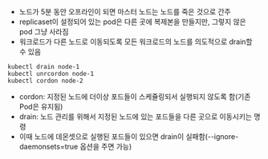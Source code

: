 - 노드가 5분 동안 오프라인이 되면 마스터 노드는 노드를 죽은 것으로 간주
- replicaset이 설정되어 있는 pod은 다른 곳에 복제본을 만들지만, 그렇지 않은 pod 그냥 사라짐
- 워크로드가 다른 노드로 이동되도록 모든 워크로드의 노드를 의도적으로 drain할 수 있음
```
kubectl drain node-1
kubectl unrcordon node-1
kubectl cordon node-2
```
- cordon: 지정된 노드에 더이상 포드들이 스케쥴링되서 실행되지 않도록 함(기존 Pod은 유지됨)
- drain: 노드 관리를 위해서 지정된 노드에 있는 포드들을 다른 곳으로 이동시키는 명령
- 이때 노드에 데몬셋으로 실행된 포드들이 있으면  drain이 실패함(--ignore-daemonsets=true 옵션을 주면 가능)